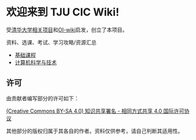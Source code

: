 # 欢迎来到 TJU CIC Wiki!

受[清华大学相关项目](https://github.com/PKUanonym/REKCARC-TSC-UHT)和[OI-wiki](https://oi-wiki.org/)启发，创立了本项目。

资料、选课、考试、学习攻略/资源汇总

- [基础课程](basic/index.md)
- [计算机科学与技术](cs/index.md)

## 许可

由贡献者编写部分的许可如下：

[(Creative Commons BY-SA 4.0) 知识共享署名 - 相同方式共享 4.0 国际许可协议](https://creativecommons.org/licenses/by-nc-sa/4.0/deed.zh)

其他部分的版权归属于其各自的作者。资料仅供参考，请自己判断其适用性。
